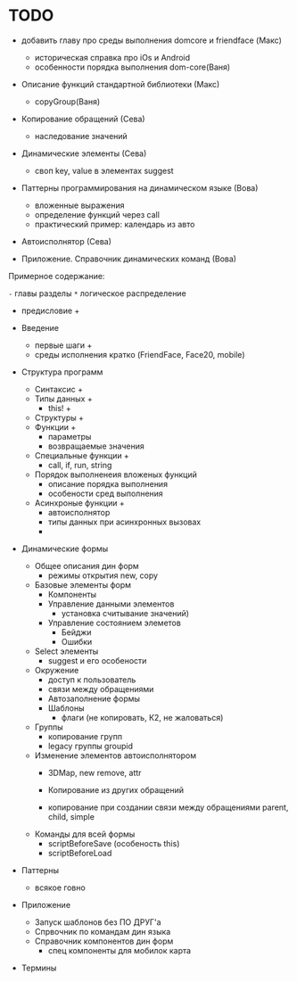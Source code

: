 # TODO

- добавить главу про среды выполнения domcore и friendface (Макс)
  + историческая справка про iOs и Android 
  + особенности порядка выполнения dom-core(Ваня)
  
- Описание функций стандартной библиотеки (Макс)
  + copyGroup(Ваня)
  
- Копирование обращений (Сева)
  + наследование значений
  
- Динамические элементы (Сева)
  + своп key, value в элементах suggest
  
- Паттерны программирования на динамическом языке (Вова)
  + вложенные выражения
  + определение функций через call
  + практический пример: календарь из авто
  
- Автоисполнятор (Сева)
  
- Приложение. Справочник динамических команд (Вова)

Примерное содержание:

`-` главы разделы
`*` логическое распределение

- предисловие +
- Введение
    - первые шаги + 
    - среды исполнения кратко (FriendFace, Face20, mobile)

- Структура программ
    - Синтаксис +
    - Типы данных +
        * this! +
    - Структуры +
    - Функции +
        * параметры
        * возвращаемые значения
    - Специальные функции +
        * call, if, run, string
    - Порядок выполненеия вложеных функций
        * описание порядка выполнения
        * особености сред выполнения
    - Асинхроные функции +
        * автоисполнятор
        * типы данных при асинхронных вызовах
        * 
       
- Динамические формы
    - Общее описания дин форм
        * режимы открытия new, copy
    - Базовые элементы форм
        * Компоненты
        - Управление данными элементов 
            * установка считывание значений)
        - Управление состоянием элеметов
            * Бейджи
            * Ошибки 
    - Select элементы
        * suggest и его особености 
    - Окружение
        * доступ к пользователь
        * связи между обращениями
        - Автозаполнение формы
        - Шаблоны
            * флаги (не копировать, К2, не жаловаться)
    - Группы
        * копирование групп
        * legacy группы groupid
    - Изменение элементов автоисполнятором
        * 3DMap, new remove, attr
   
        * Копирование из других обращений
        * копирование при создании связи между обращениями parent, child, simple
    - Команды для всей формы
        * scriptBeforeSave (особеность this)
        * scriptBeforeLoad

- Паттерны
    - всякое говно

- Приложение 
    - Запуск шаблонов без ПО ДРУГ'а
    - Спрвочник по командам дин языка
    - Справочник компонентов дин форм
        * спец компоненты для мобилок карта

- Термины
     


